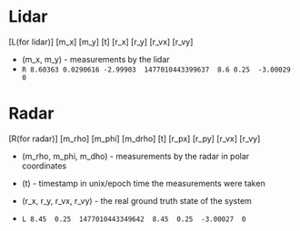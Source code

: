 # Lidar

[L(for lidar)] [m_x] [m_y] [t] [r_x] [r_y] [r_vx] [r_vy]
- (m_x, m_y) - measurements by the lidar
- `R 8.60363 0.0290616 -2.99903  1477010443399637  8.6 0.25  -3.00029  0`


# Radar


[R(for radar)] [m_rho] [m_phi] [m_drho] [t] [r_px] [r_py] [r_vx] [r_vy]

- (m_rho, m_phi, m_dho) - measurements by the radar in polar coordinates
- (t) - timestamp in unix/epoch time the measurements were taken
- (r_x, r_y, r_vx, r_vy) - the real ground truth state of the system

- `L 8.45  0.25  1477010443349642  8.45  0.25  -3.00027  0 `